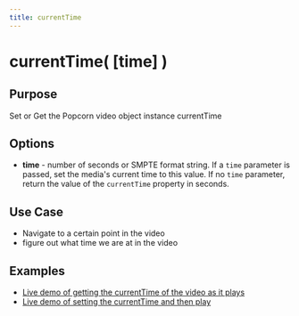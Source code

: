 ```yaml
---
title: currentTime
---
```

# currentTime( \[time\] ) #

## Purpose ##

Set or Get the Popcorn video object instance currentTime

## Options ##

* **time** - number of seconds or SMPTE format string. If a `time` parameter is passed, set the media's current time to this value. If no `time` parameter, return the value of the `currentTime` property in seconds.


## Use Case ##

* Navigate to a certain point in the video
* figure out what time we are at in the video

## Examples ##

* [Live demo of getting the currentTime of the video as it plays](http://jsfiddle.net/popcornjs/a3TGF/)
* [Live demo of setting the currentTime and then play](http://jsfiddle.net/popcornjs/bpge3/)
